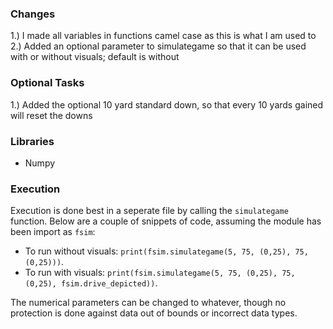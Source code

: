 ### Changes
1.) I made all variables in functions camel case as this is what I am used to
2.) Added an optional parameter to simulategame so that it can be used with or without visuals; default is without

### Optional Tasks
1.) Added the optional 10 yard standard down, so that every 10 yards gained will reset the downs

### Libraries
- Numpy

### Execution
Execution is done best in a seperate file by calling the `simulategame` function. Below are a couple of snippets of code, assuming the module has been import as `fsim`:
- To run without visuals: `print(fsim.simulategame(5, 75, (0,25), 75, (0,25)))`.
- To run with visuals: `print(fsim.simulategame(5, 75, (0,25), 75, (0,25), fsim.drive_depicted))`.

The numerical parameters can be changed to whatever, though no protection is done against data out of bounds or incorrect data types.